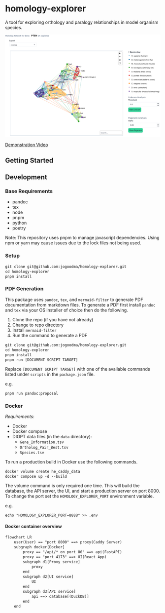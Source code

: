# homology-explorer

A tool for exploring orthology and paralogy relationships in model organism species.

![Gene Homology Network of PTEN](./docs/images/PTEN_README.png)

[Demonstration Video](https://youtu.be/I-Q6B78EzIA)

## Getting Started

## Development

### Base Requirements

- pandoc
- tex
- node
- pnpm
- python
- poetry

Note: This repository uses pnpm to manage javascript dependencies. Using npm or yarn may cause
issues due to the lock files not being used.

### Setup

```shell
git clone git@github.com:jogoodma/homology-explorer.git
cd homology-explorer
pnpm install
```

### PDF Generation

This package uses `pandoc`, `tex`, and `mermaid-filter` to generate PDF documentation from
markdown files. To generate a PDF first install `pandoc` and `tex` via your OS installer
of choice then do the following.

1. Clone the repo (if you have not already)
2. Change to repo directory
3. Install `mermaid-filter`
4. Run the command to generate a PDF

```shell
git clone git@github.com:jogoodma/homology-explorer.git
cd homology-explorer
pnpm install
pnpm run [DOCUMENT SCRIPT TARGET]
```

Replace `[DOCUMENT SCRIPT TARGET]` with one of the available commands listed under `scripts` in the
`package.json` file.

e.g.

```shell
pnpm run pandoc:proposal
```

### Docker

_Requirements_:

- Docker
- Docker compose
- DIOPT data files (in the `data` directory):
  - `Gene_Information.tsv`
  - `Ortholog_Pair_Best.tsv`
  - `Species.tsv`

To run a production build in Docker use the following commands.

```shell
docker volume create he_caddy_data
docker compose up -d --build
```

The volume command is only required one time.
This will build the database, the API server, the UI, and start a production server on port 8000.
To change the port set the `HOMOLOGY_EXPLORER_PORT` environment
variable.

e.g.

```shell
echo "HOMOLOGY_EXPLORER_PORT=8888" >> .env
```

#### Docker container overview

```mermaid
flowchart LR
    user(User) == "port 8000" ==> proxy(Caddy Server)
    subgraph docker[Docker]
        proxy == "/api/* on port 80" ==> api(FastAPI)
        proxy == "port 4173" ==> UI(React App)
        subgraph d1[Proxy service]
            proxy
        end
        subgraph d2[UI service]
            UI
        end
        subgraph d3[API service]
            api ==> database[(DuckDB)]
        end
    end
```
